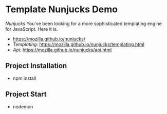 # Template Nunjucks Demo
*Nunjucks*
You've been looking for a more sophisticated templating engine for JavaScript. Here it is.

- https://mozilla.github.io/nunjucks/
- *Templating:* https://mozilla.github.io/nunjucks/templating.html
- *Api:* https://mozilla.github.io/nunjucks/api.html

## Project Installation
- npm install

## Project Start
- nodemon